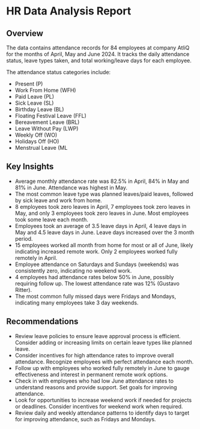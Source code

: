 # HR Data Analysis Report

## Overview

The data contains attendance records for 84 employees at company AtliQ for the months of April, May and June 2024. It tracks the daily attendance status, leave types taken, and total working/leave days for each employee.

The attendance status categories include:

- Present (P)
- Work From Home (WFH)
- Paid Leave (PL)
- Sick Leave (SL)
- Birthday Leave (BL)
- Floating Festival Leave (FFL)
- Bereavement Leave (BRL)
- Leave Without Pay (LWP)
- Weekly Off (WO)
- Holidays Off (HO)
- Menstrual Leave (ML

## Key Insights

- Average monthly attendance rate was 82.5% in April, 84% in May and 81% in June. Attendance was highest in May.
- The most common leave type was planned leaves/paid leaves, followed by sick leave and work from home.
- 8 employees took zero leaves in April, 7 employees took zero leaves in May, and only 3 employees took zero leaves in June. Most employees took some leave each month.
- Employees took an average of 3.5 leave days in April, 4 leave days in May and 4.5 leave days in June. Leave days increased over the 3 month period.
- 15 employees worked all month from home for most or all of June, likely indicating increased remote work. Only 2 employees worked fully remotely in April.
- Employee attendance on Saturdays and Sundays (weekends) was consistently zero, indicating no weekend work.
- 4 employees had attendance rates below 50% in June, possibly requiring follow up. The lowest attendance rate was 12% (Gustavo Ritter).
- The most common fully missed days were Fridays and Mondays, indicating many employees take 3 day weekends.

## Recommendations

- Review leave policies to ensure leave approval process is efficient. Consider adding or increasing limits on certain leave types like planned leave.
- Consider incentives for high attendance rates to improve overall attendance. Recognize employees with perfect attendance each month.
- Follow up with employees who worked fully remotely in June to gauge effectiveness and interest in permanent remote work options.
- Check in with employees who had low June attendance rates to understand reasons and provide support. Set goals for improving attendance.
- Look for opportunities to increase weekend work if needed for projects or deadlines. Consider incentives for weekend work when required.
- Review daily and weekly attendance patterns to identify days to target for improving attendance, such as Fridays and Mondays.

